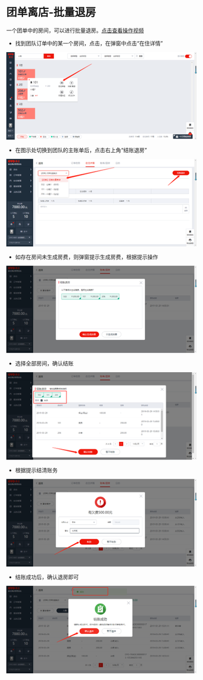 # 团单离店-批量退房

一个团单中的房间，可以进行批量退房。[点击查看操作视频](http://crs-pms-vidio.oss-cn-beijing.aliyuncs.com/%E6%89%B9%E9%87%8F%E9%80%80%E6%88%BF.mp4)

* 找到团队订单中的某一个房间，点击，在弹窗中点击“在住详情”

![](../../../.gitbook/assets/image%20%2844%29.png)

* 在图示处切换到团队的主账单后，点击右上角“结账退房”

![](../../../.gitbook/assets/image%20%28616%29.png)

* 如存在房间未生成房费，则弹窗提示生成房费，根据提示操作

![](../../../.gitbook/assets/image%20%28443%29.png)

* 选择全部房间，确认结账

![](../../../.gitbook/assets/image%20%28351%29.png)

* 根据提示结清账务

![](../../../.gitbook/assets/image%20%28620%29.png)

* 结账成功后，确认退房即可

![](../../../.gitbook/assets/image%20%28334%29.png)

